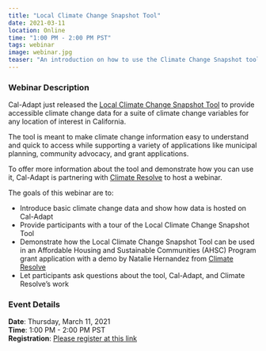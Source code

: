 ```yaml
---
title: "Local Climate Change Snapshot Tool"
date: 2021-03-11
location: Online
time: "1:00 PM - 2:00 PM PST"
tags: webinar
image: webinar.jpg
teaser: "An introduction on how to use the Climate Change Snapshot tool, basics of climate change data, and using the tool in an Affordable Housing and Sustainable Communities program."
---
```


### Webinar Description

Cal-Adapt just released the [Local Climate Change Snapshot Tool](https://cal-adapt.org/tools/local-climate-change-snapshot/) to provide accessible climate change data for a suite of climate change variables for any location of interest in California.

The tool is meant to make climate change information easy to understand and quick to access while supporting a variety of applications like municipal planning, community advocacy, and grant applications.

To offer more information about the tool and demonstrate how you can use it, Cal-Adapt is partnering with [Climate Resolve](https://www.climateresolve.org/resilience-hubs/) to host a webinar.

The goals of this webinar are to:
* Introduce basic climate change data and show how data is hosted on Cal-Adapt
* Provide participants with a tour of the Local Climate Change Snapshot Tool
* Demonstrate how the Local Climate Change Snapshot Tool can be used in an Affordable Housing and Sustainable Communities (AHSC) Program grant application with a demo by Natalie Hernandez from [Climate Resolve](https://www.climateresolve.org/resilience-hubs/)
* Let participants ask questions about the tool, Cal-Adapt, and Climate Resolve’s work

### Event Details

<strong>Date</strong>: Thursday, March 11, 2021 <br/>
<strong>Time</strong>: 1:00 PM - 2:00 PM PST <br/>
<strong>Registration</strong>: [Please register at this link](https://berkeley.zoom.us/meeting/register/tJAqfuGrrjsuEtenFRP5pdPHuyfKBBlElOaf?utm_source=newsletter&utm_medium=email&utm_campaign=you_re_invited_cal_adapt_local_climate_change_snapshot_tool_webinar_on_march_11&utm_term=2021-03-02)
